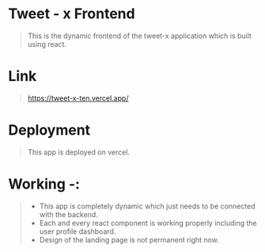 # Tweet - x Frontend
 > This is the dynamic frontend of the tweet-x application which is built using react.
 
# Link
 > https://tweet-x-ten.vercel.app/

# Deployment
 > This app is deployed on vercel.

# Working -:
 > - This app is completely dynamic which just needs to be connected with the backend.
 > - Each and every react component is working properly including the user profile dashboard.
 > - Design of the landing page is not permanent right now.


